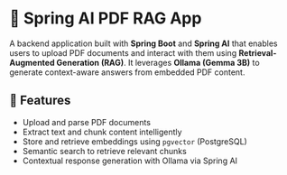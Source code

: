 # 🧠 Spring AI PDF RAG App

A backend application built with **Spring Boot** and **Spring AI** that enables users to upload PDF documents and interact with them using **Retrieval-Augmented Generation (RAG)**. It leverages **Ollama (Gemma 3B)** to generate context-aware answers from embedded PDF content.

## 🚀 Features

- Upload and parse PDF documents
- Extract text and chunk content intelligently
- Store and retrieve embeddings using `pgvector` (PostgreSQL)
- Semantic search to retrieve relevant chunks
- Contextual response generation with Ollama via Spring AI
